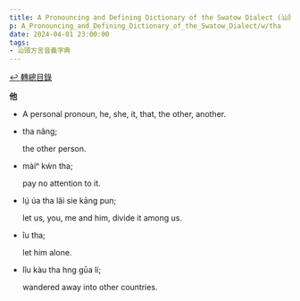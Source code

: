 ```yaml
---
title: A Pronouncing and Defining Dictionary of the Swatow Dialect (汕頭方言音義字典) / tha
p: A_Pronouncing_and_Defining_Dictionary_of_the_Swatow_Dialect/w/tha
date: 2024-04-01 23:00:00
tags: 
- 汕頭方言音義字典
---
```


[↩️ 轉總目錄](/A_Pronouncing_and_Defining_Dictionary_of_the_Swatow_Dialect)


**他**
- A personal pronoun, he, she, it, that, the other, another.

- tha nâng;

  the other person.

- màiⁿ kẃn tha;

  pay no attention to it.

- lṳ́ úa tha lâi sie kāng pun;

  let us, you, me and him, divide it among us.

- îu tha;

  let him alone.

- lîu kàu tha hng gūa lí;

  wandered away into other countries.